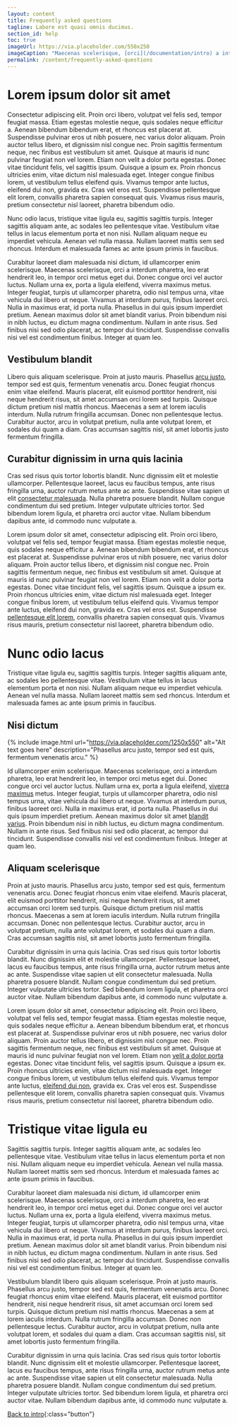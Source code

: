 ```yaml
---
layout: content
title: Frequently asked questions
tagline: Labore est quasi omnis ducimus.
section_id: help
toc: true
imageUrl: https://via.placeholder.com/550x250
imageCaption: "Maecenas scelerisque, [orci](/documentation/intro) a interdum pharetra"
permalink: /content/frequently-asked-questions
---
```


# Lorem ipsum dolor sit amet

Consectetur adipiscing elit. Proin orci libero, volutpat vel felis sed, tempor feugiat massa. Etiam egestas molestie neque, quis sodales neque efficitur a. Aenean bibendum bibendum erat, et rhoncus est placerat at. Suspendisse pulvinar eros ut nibh posuere, nec varius dolor aliquam. Proin auctor tellus libero, et dignissim nisl congue nec. Proin sagittis fermentum neque, nec finibus est vestibulum sit amet. Quisque at mauris id nunc pulvinar feugiat non vel lorem. Etiam non velit a dolor porta egestas. Donec vitae tincidunt felis, vel sagittis ipsum. Quisque a ipsum ex. Proin rhoncus ultricies enim, vitae dictum nisl malesuada eget. Integer congue finibus lorem, ut vestibulum tellus eleifend quis. Vivamus tempor ante luctus, eleifend dui non, gravida ex. Cras vel eros est. Suspendisse pellentesque elit lorem, convallis pharetra sapien consequat quis. Vivamus risus mauris, pretium consectetur nisl laoreet, pharetra bibendum odio.

Nunc odio lacus, tristique vitae ligula eu, sagittis sagittis turpis. Integer sagittis aliquam ante, ac sodales leo pellentesque vitae. Vestibulum vitae tellus in lacus elementum porta et non nisi. Nullam aliquam neque eu imperdiet vehicula. Aenean vel nulla massa. Nullam laoreet mattis sem sed rhoncus. Interdum et malesuada fames ac ante ipsum primis in faucibus.

Curabitur laoreet diam malesuada nisi dictum, id ullamcorper enim scelerisque. Maecenas scelerisque, orci a interdum pharetra, leo erat hendrerit leo, in tempor orci metus eget dui. Donec congue orci vel auctor luctus. Nullam urna ex, porta a ligula eleifend, viverra maximus metus. Integer feugiat, turpis ut ullamcorper pharetra, odio nisl tempus urna, vitae vehicula dui libero ut neque. Vivamus at interdum purus, finibus laoreet orci. Nulla in maximus erat, id porta nulla. Phasellus in dui quis ipsum imperdiet pretium. Aenean maximus dolor sit amet blandit varius. Proin bibendum nisi in nibh luctus, eu dictum magna condimentum. Nullam in ante risus. Sed finibus nisi sed odio placerat, ac tempor dui tincidunt. Suspendisse convallis nisi vel est condimentum finibus. Integer at quam leo.

## Vestibulum blandit 

Libero quis aliquam scelerisque. Proin at justo mauris. Phasellus [arcu justo](/documentation/intro), tempor sed est quis, fermentum venenatis arcu. Donec feugiat rhoncus enim vitae eleifend. Mauris placerat, elit euismod porttitor hendrerit, nisi neque hendrerit risus, sit amet accumsan orci lorem sed turpis. Quisque dictum pretium nisl mattis rhoncus. Maecenas a sem at lorem iaculis interdum. Nulla rutrum fringilla accumsan. Donec non pellentesque lectus. Curabitur auctor, arcu in volutpat pretium, nulla ante volutpat lorem, et sodales dui quam a diam. Cras accumsan sagittis nisl, sit amet lobortis justo fermentum fringilla.

## Curabitur dignissim in urna quis lacinia

Cras sed risus quis tortor lobortis blandit. Nunc dignissim elit et molestie ullamcorper. Pellentesque laoreet, lacus eu faucibus tempus, ante risus fringilla urna, auctor rutrum metus ante ac ante. Suspendisse vitae sapien ut elit [consectetur malesuada](/documentation/intro). Nulla pharetra posuere blandit. Nullam congue condimentum dui sed pretium. Integer vulputate ultricies tortor. Sed bibendum lorem ligula, et pharetra orci auctor vitae. Nullam bibendum dapibus ante, id commodo nunc vulputate a.

Lorem ipsum dolor sit amet, consectetur adipiscing elit. Proin orci libero, volutpat vel felis sed, tempor feugiat massa. Etiam egestas molestie neque, quis sodales neque efficitur a. Aenean bibendum bibendum erat, et rhoncus est placerat at. Suspendisse pulvinar eros ut nibh posuere, nec varius dolor aliquam. Proin auctor tellus libero, et dignissim nisl congue nec. Proin sagittis fermentum neque, nec finibus est vestibulum sit amet. Quisque at mauris id nunc pulvinar feugiat non vel lorem. Etiam non velit a dolor porta egestas. Donec vitae tincidunt felis, vel sagittis ipsum. Quisque a ipsum ex. Proin rhoncus ultricies enim, vitae dictum nisl malesuada eget. Integer congue finibus lorem, ut vestibulum tellus eleifend quis. Vivamus tempor ante luctus, eleifend dui non, gravida ex. Cras vel eros est. Suspendisse [pellentesque elit lorem](/documentation/intro), convallis pharetra sapien consequat quis. Vivamus risus mauris, pretium consectetur nisl laoreet, pharetra bibendum odio.

# Nunc odio lacus

Tristique vitae ligula eu, sagittis sagittis turpis. Integer sagittis aliquam ante, ac sodales leo pellentesque vitae. Vestibulum vitae tellus in lacus elementum porta et non nisi. Nullam aliquam neque eu imperdiet vehicula. Aenean vel nulla massa. Nullam laoreet mattis sem sed rhoncus. Interdum et malesuada fames ac ante ipsum primis in faucibus.

## Nisi dictum

{% include image.html url="https://via.placeholder.com/1250x550" alt="Alt text goes here" description="Phasellus arcu justo, tempor sed est quis, fermentum venenatis arcu." %}

Id ullamcorper enim scelerisque. Maecenas scelerisque, orci a interdum pharetra, leo erat hendrerit leo, in tempor orci metus eget dui. Donec congue orci vel auctor luctus. Nullam urna ex, porta a ligula eleifend, [viverra maximus](/documentation/intro) metus. Integer feugiat, turpis ut ullamcorper pharetra, odio nisl tempus urna, vitae vehicula dui libero ut neque. Vivamus at interdum purus, finibus laoreet orci. Nulla in maximus erat, id porta nulla. Phasellus in dui quis ipsum imperdiet pretium. Aenean maximus dolor sit amet [blandit varius](/documentation/intro). Proin bibendum nisi in nibh luctus, eu dictum magna condimentum. Nullam in ante risus. Sed finibus nisi sed odio placerat, ac tempor dui tincidunt. Suspendisse convallis nisi vel est condimentum finibus. Integer at quam leo.

## Aliquam scelerisque

Proin at justo mauris. Phasellus arcu justo, tempor sed est quis, fermentum venenatis arcu. Donec feugiat rhoncus enim vitae eleifend. Mauris placerat, elit euismod porttitor hendrerit, nisi neque hendrerit risus, sit amet accumsan orci lorem sed turpis. Quisque dictum pretium nisl mattis rhoncus. Maecenas a sem at lorem iaculis interdum. Nulla rutrum fringilla accumsan. Donec non pellentesque lectus. Curabitur auctor, arcu in volutpat pretium, nulla ante volutpat lorem, et sodales dui quam a diam. Cras accumsan sagittis nisl, sit amet lobortis justo fermentum fringilla.

Curabitur dignissim in urna quis lacinia. Cras sed risus quis tortor lobortis blandit. Nunc dignissim elit et molestie ullamcorper. Pellentesque laoreet, lacus eu faucibus tempus, ante risus fringilla urna, auctor rutrum metus ante ac ante. Suspendisse vitae sapien ut elit consectetur malesuada. Nulla pharetra posuere blandit. Nullam congue condimentum dui sed pretium. Integer vulputate ultricies tortor. Sed bibendum lorem ligula, et pharetra orci auctor vitae. Nullam bibendum dapibus ante, id commodo nunc vulputate a.

Lorem ipsum dolor sit amet, consectetur adipiscing elit. Proin orci libero, volutpat vel felis sed, tempor feugiat massa. Etiam egestas molestie neque, quis sodales neque efficitur a. Aenean bibendum bibendum erat, et rhoncus est placerat at. Suspendisse pulvinar eros ut nibh posuere, nec varius dolor aliquam. Proin auctor tellus libero, et dignissim nisl congue nec. Proin sagittis fermentum neque, nec finibus est vestibulum sit amet. Quisque at mauris id nunc pulvinar feugiat non vel lorem. Etiam non [velit a dolor porta](/documentation/intro) egestas. Donec vitae tincidunt felis, vel sagittis ipsum. Quisque a ipsum ex. Proin rhoncus ultricies enim, vitae dictum nisl malesuada eget. Integer congue finibus lorem, ut vestibulum tellus eleifend quis. Vivamus tempor ante luctus, [eleifend dui non](/documentation/intro), gravida ex. Cras vel eros est. Suspendisse pellentesque elit lorem, convallis pharetra sapien consequat quis. Vivamus risus mauris, pretium consectetur nisl laoreet, pharetra bibendum odio.

# Tristique vitae ligula eu

Sagittis sagittis turpis. Integer sagittis aliquam ante, ac sodales leo pellentesque vitae. Vestibulum vitae tellus in lacus elementum porta et non nisi. Nullam aliquam neque eu imperdiet vehicula. Aenean vel nulla massa. Nullam laoreet mattis sem sed rhoncus. Interdum et malesuada fames ac ante ipsum primis in faucibus.

Curabitur laoreet diam malesuada nisi dictum, id ullamcorper enim scelerisque. Maecenas scelerisque, orci a interdum pharetra, leo erat hendrerit leo, in tempor orci metus eget dui. Donec congue orci vel auctor luctus. Nullam urna ex, porta a ligula eleifend, viverra maximus metus. Integer feugiat, turpis ut ullamcorper pharetra, odio nisl tempus urna, vitae vehicula dui libero ut neque. Vivamus at interdum purus, finibus laoreet orci. Nulla in maximus erat, id porta nulla. Phasellus in dui quis ipsum imperdiet pretium. Aenean maximus dolor sit amet blandit varius. Proin bibendum nisi in nibh luctus, eu dictum magna condimentum. Nullam in ante risus. Sed finibus nisi sed odio placerat, ac tempor dui tincidunt. Suspendisse convallis nisi vel est condimentum finibus. Integer at quam leo.

Vestibulum blandit libero quis aliquam scelerisque. Proin at justo mauris. Phasellus arcu justo, tempor sed est quis, fermentum venenatis arcu. Donec feugiat rhoncus enim vitae eleifend. Mauris placerat, elit euismod porttitor hendrerit, nisi neque hendrerit risus, sit amet accumsan orci lorem sed turpis. Quisque dictum pretium nisl mattis rhoncus. Maecenas a sem at lorem iaculis interdum. Nulla rutrum fringilla accumsan. Donec non pellentesque lectus. Curabitur auctor, arcu in volutpat pretium, nulla ante volutpat lorem, et sodales dui quam a diam. Cras accumsan sagittis nisl, sit amet lobortis justo fermentum fringilla.

Curabitur dignissim in urna quis lacinia. Cras sed risus quis tortor lobortis blandit. Nunc dignissim elit et molestie ullamcorper. Pellentesque laoreet, lacus eu faucibus tempus, ante risus fringilla urna, auctor rutrum metus ante ac ante. Suspendisse vitae sapien ut elit consectetur malesuada. Nulla pharetra posuere blandit. Nullam congue condimentum dui sed pretium. Integer vulputate ultricies tortor. Sed bibendum lorem ligula, et pharetra orci auctor vitae. Nullam bibendum dapibus ante, id commodo nunc vulputate a.

[Back to intro](/documentation/intro#example-pages){:class="button"}